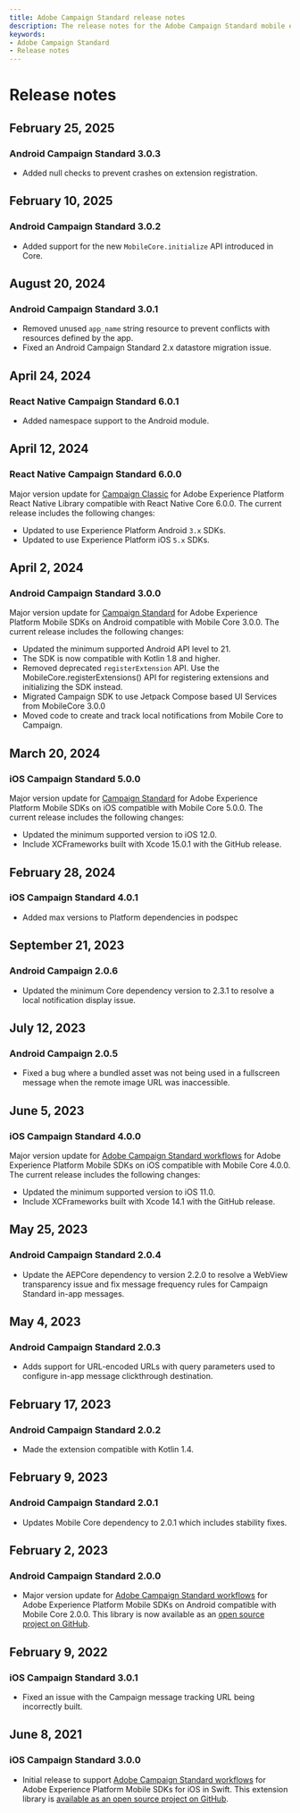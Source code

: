 ```yaml
---
title: Adobe Campaign Standard release notes
description: The release notes for the Adobe Campaign Standard mobile extension.
keywords:
- Adobe Campaign Standard
- Release notes
---
```


# Release notes

## February 25, 2025

### Android Campaign Standard 3.0.3

* Added null checks to prevent crashes on extension registration.

## February 10, 2025

### Android Campaign Standard 3.0.2

* Added support for the new `MobileCore.initialize` API introduced in Core.

## August 20, 2024

### Android Campaign Standard 3.0.1

* Removed unused `app_name` string resource to prevent conflicts with resources defined by the app.
* Fixed an Android Campaign Standard 2.x datastore migration issue.

## April 24, 2024

### React Native Campaign Standard 6.0.1

* Added namespace support to the Android module.

## April 12, 2024

### React Native Campaign Standard 6.0.0

Major version update for [Campaign Classic](https://github.com/adobe/aepsdk-react-native/tree/main/packages/campaignclassic) for Adobe Experience Platform React Native Library compatible with React Native Core 6.0.0. The current release includes the following changes:

* Updated to use Experience Platform Android `3.x` SDKs.
* Updated to use Experience Platform iOS `5.x` SDKs.

## April 2, 2024

### Android Campaign Standard 3.0.0

Major version update for [Campaign Standard](./index.md) for Adobe Experience Platform Mobile SDKs on Android compatible with Mobile Core 3.0.0. The current release includes the following changes:

* Updated the minimum supported Android API level to 21.
* The SDK is now compatible with Kotlin 1.8 and higher.
* Removed deprecated `registerExtension` API. Use the MobileCore.registerExtensions() API for registering extensions and initializing the SDK instead.
* Migrated Campaign SDK to use Jetpack Compose based UI Services from MobileCore 3.0.0
* Moved code to create and track local notifications from Mobile Core to Campaign.

## March 20, 2024

### iOS Campaign Standard 5.0.0

Major version update for [Campaign Standard](./index.md) for Adobe Experience Platform Mobile SDKs on iOS compatible with Mobile Core 5.0.0. The current release includes the following changes:

* Updated the minimum supported version to iOS 12.0.
* Include XCFrameworks built with Xcode 15.0.1 with the GitHub release.

## February 28, 2024

### iOS Campaign Standard 4.0.1

* Added max versions to Platform dependencies in podspec

## September 21, 2023

### Android Campaign 2.0.6

* Updated the minimum Core dependency version to 2.3.1 to resolve a local notification display issue.

## July 12, 2023

### Android Campaign 2.0.5

* Fixed a bug where a bundled asset was not being used in a fullscreen message when the remote image URL was inaccessible.

## June 5, 2023

### iOS Campaign Standard 4.0.0

Major version update for [Adobe Campaign Standard workflows](./index.md) for Adobe Experience Platform Mobile SDKs on iOS compatible with Mobile Core 4.0.0. The current release includes the following changes:

* Updated the minimum supported version to iOS 11.0.
* Include XCFrameworks built with Xcode 14.1 with the GitHub release.

## May 25, 2023

### Android Campaign Standard 2.0.4

* Update the AEPCore dependency to version 2.2.0 to resolve a WebView transparency issue and fix message frequency rules for Campaign Standard in-app messages.

## May 4, 2023

### Android Campaign Standard 2.0.3

* Adds support for URL-encoded URLs with query parameters used to configure in-app message clickthrough destination.

## February 17, 2023

### Android Campaign Standard 2.0.2

* Made the extension compatible with Kotlin 1.4.

## February 9, 2023

### Android Campaign Standard 2.0.1

* Updates Mobile Core dependency to 2.0.1 which includes stability fixes.

## February 2, 2023

### Android Campaign Standard 2.0.0

* Major version update for [Adobe Campaign Standard workflows](./index.md) for Adobe Experience Platform Mobile SDKs on Android compatible with Mobile Core 2.0.0. This library is now available as an [open source project on GitHub](https://github.com/adobe/aepsdk-campaign-android).

## February 9, 2022

### iOS Campaign Standard 3.0.1

* Fixed an issue with the Campaign message tracking URL being incorrectly built.

## June 8, 2021

### iOS Campaign Standard 3.0.0

* Initial release to support [Adobe Campaign Standard workflows](./index.md) for Adobe Experience Platform Mobile SDKs for iOS in Swift. This extension library is [available as an open source project on GitHub](https://github.com/adobe/aepsdk-campaign-ios).
